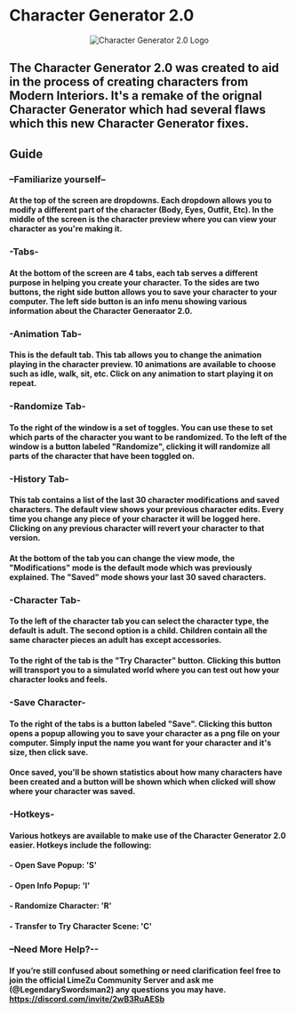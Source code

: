 # Character Generator 2.0
<p align="center">
  <img src="https://github.com/Legendaryswordsman2/Character-Generator-2.0/assets/87250196/150acf80-6c30-424c-b8e7-050adccb200a" alt="Character Generator 2.0 Logo" />
</p>

## The Character Generator 2.0 was created to aid in the process of creating characters from Modern Interiors. It's a remake of the orignal Character Generator which had several flaws which this new Character Generator fixes.

## Guide

### –Familiarize yourself–
#### At the top of the screen are dropdowns. Each dropdown allows you to modify a different part of the character (Body, Eyes, Outfit, Etc). In the middle of the screen is the character preview where you can view your character as you're making it.

### -Tabs-
#### At the bottom of the screen are 4 tabs, each tab serves a different purpose in helping you create your character. To the sides are two buttons, the right side button allows you to save your character to your computer. The left side button is an info menu showing various information about the Character Generaator 2.0.

### -Animation Tab-
#### This is the default tab. This tab allows you to change the animation playing in the character preview. 10 animations are available to choose such as idle, walk, sit, etc. Click on any animation to start playing it on repeat.

### -Randomize Tab-
#### To the right of the window is a set of toggles. You can use these to set which parts of the character you want to be randomized. To the left of the window is a button labeled "Randomize", clicking it will randomize all parts of the character that have been toggled on.

### -History Tab-
#### This tab contains a list of the last 30 character modifications and saved characters. The default view shows your previous character edits. Every time you change any piece of your character it will be logged here. Clicking on any previous character will revert your character to that version.

#### At the bottom of the tab  you can change the view mode, the "Modifications" mode is the default mode which was previously explained. The "Saved" mode shows your last 30 saved characters.

### -Character Tab-
#### To the left of the character tab you can select the character type, the default is adult. The second option is a child. Children contain all the same character pieces an adult has except accessories.

#### To the right of the tab is the "Try Character" button. Clicking this button will transport you to a simulated world where you can test out how your character looks and feels.

### -Save Character-
#### To the right of the tabs is a button labeled "Save". Clicking this button opens a popup allowing you to save your character as a png file on your computer. Simply input the name you want for your character and it's size, then click save.

#### Once saved, you'll be shown statistics about how many characters have been created and a button will be shown which when clicked will show where your character was saved.

### -Hotkeys-
#### Various hotkeys are available to make use of the Character Generator 2.0 easier. Hotkeys include the following:

#### - Open Save Popup: 'S'
#### - Open Info Popup: 'I'
#### - Randomize Character: 'R'
#### - Transfer to Try Character Scene: 'C'

### –Need More Help?--
#### If you’re still confused about something or need clarification feel free to join the official LimeZu Community Server and ask me (@LegendarySwordsman2) any questions you may have. https://discord.com/invite/2wB3RuAESb
